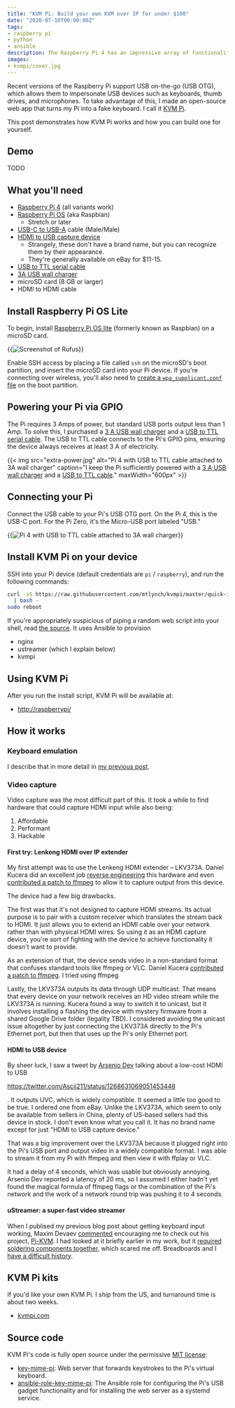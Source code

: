 ```yaml
---
title: "KVM Pi: Build your own KVM over IP for under $100"
date: "2020-07-10T00:00:00Z"
tags:
- raspberry pi
- python
- ansible
description: The Raspberry Pi 4 has an impressive array of functionality that allow it to capture video output and impersonate a keyboard, effectively making a virtual KVM.
images:
- kvmpi/cover.jpg
---
```

Recent versions of the Raspberry Pi support USB on-the-go (USB OTG), which allows them to impersonate USB devices such as keyboards, thumb drives, and microphones. To take advantage of this, I made an open-source web app that turns my Pi into a fake keyboard. I call it [KVM Pi](https://github.com/mtlynch/kvmpi.git).

This post demonstrates how KVM Pi works and how you can build one for yourself.

## Demo

TODO

## What you'll need

* [Raspberry Pi 4](https://amzn.to/3fdarLM) (all variants work)
* [Raspberry Pi OS](https://www.raspberrypi.org/downloads/raspberry-pi-os/) (aka Raspbian)
  * Stretch or later
* [USB-C to USB-A](https://www.amazon.com/AmazonBasics-Type-C-USB-Male-Cable/dp/B01GGKYN0A/) cable (Male/Male)
* [HDMI to USB capture device](https://amzn.to/2YHEvJN)
  * Strangely, these don't have a brand name, but you can recognize them by their appearance.
  * They're generally available on eBay for $11-15.
* [USB to TTL serial cable](https://amzn.to/3cVkuTT)
* [3A USB wall charger](https://amzn.to/3hal8Ax)
* microSD card (8 GB or larger)
* HDMI to HDMI cable

## Install Raspberry Pi OS Lite

To begin, install [Raspberry Pi OS lite](https://www.raspberrypi.org/downloads/raspberry-pi-os/) (formerly known as Raspbian) on a microSD card.

{{<img src="rufus-install.png" alt="Screenshot of Rufus" caption="I use [Rufus](https://rufus.ie) to write my Pi micro SD cards, but any whole disk imaging tool will work.">}}

Enable SSH access by placing a file called `ssh` on the microSD's boot partition, and insert the microSD card into your Pi device. If you're connecting over wireless, you'll also need to [create a `wpa_supplicant.conf` file](https://www.raspberrypi.org/documentation/configuration/wireless/headless.md) on the boot partition.

## Powering your Pi via GPIO

The Pi requires 3 Amps of power, but standard USB ports output less than 1 Amp. To solve this, I  purchased a [3 A USB wall charger](https://amzn.to/2YitxsN) and a [USB to TTL serial cable](https://amzn.to/2Yk1CIX). The USB to TTL cable connects to the Pi's GPIO pins, ensuring the device always receives at least 3 A of electricity.

{{< img src="extra-power.jpg" alt="Pi 4 with USB to TTL cable attached to 3A wall charger" caption="I keep the Pi sufficiently powered with a [3 A USB wall charger](https://amzn.to/2YitxsN) and a [USB to TTL cable](https://amzn.to/2Yk1CIX)." maxWidth="600px" >}}

## Connecting your Pi

Connect the USB cable to your Pi's USB OTG port. On the Pi 4, this is the USB-C port. For the Pi Zero, it's the Micro-USB port labeled "USB."

{{<img src="pi4-connection.jpg" alt="Pi 4 with USB to TTL cable attached to 3A wall charger" maxWidth="500px" caption="Connect the USB-C cable to the Pi's USB-C port, marked 'POWER IN'.">}}

## Install KVM Pi on your device

SSH into your Pi device (default credentials are `pi` / `raspberry`), and run the following commands:

```bash
curl -sS https://raw.githubusercontent.com/mtlynch/kvmpi/master/quick-install \
  | bash -
sudo reboot
```

If you're appropriately suspicious of piping a random web script into your shell, read [the source](https://github.com/mtlynch/kvmpi/blob/master/quick-install). It uses Ansible to provision

* nginx
* ustreamer (which I explain below)
* kvmpi

## Using KVM Pi

After you run the install script, KVM Pi will be available at:

* [http://raspberrypi/](http://raspberrypi/)

## How it works

### Keyboard emulation

I describe that in more detail in [my previous post](/key-mime-pi#how-it-works).

### Video capture

Video capture was the most difficult part of this. It took a while to find hardware that could capture HDMI input while also being:

1. Affordable
1. Performant
1. Hackable

#### First try: Lenkeng HDMI over IP extender

My first attempt was to use the Lenkeng HDMI extender – LKV373A. Daniel Kucera did an excellent job [reverse engineering](https://blog.danman.eu/new-version-of-lenkeng-hdmi-over-ip-extender-lkv373a/) this hardware and even [contributed a patch to ffmpeg](https://ffmpeg.org/pipermail/ffmpeg-devel/2017-May/211607.html) to allow it to capture output from this device.

The device had a few big drawbacks.

The first was that it's not designed to capture HDMI streams. Its actual purpose is to pair with a custom receiver which translates the stream back to HDMI. It just allows you to extend an HDMI cable over your network rather than with physical HDMI wires. So using it as an HDMI capture device, you're sort of fighting with the device to achieve functionality it doesn't want to provide.

As an extension of that, the device sends video in a non-standard format that confuses standard tools like ffmpeg or VLC. Daniel Kucera [contributed a patch to ffmpeg](https://ffmpeg.org/pipermail/ffmpeg-devel/2017-May/211607.html). I tried using ffmpeg

Lastly, the LKV373A outputs its data through UDP multicast. That means that every device on your network receives an HD video stream while the LKV373A is running. Kucera found a way to switch it to unicast, but it involves installing a flashing the device with mystery firmware from a shared Google Drive folder (legality TBD). I considered avoiding the unicast issue altogether by just connecting the LKV373A directly to the Pi's Ethernet port, but then that uses up the Pi's only Ethernet port.

#### HDMI to USB device

By sheer luck, I saw a tweet by [Arsenio Dev](https://twitter.com/Ascii211) talking about a low-cost HDMI to USB

https://twitter.com/Ascii211/status/1268631069051453448

. It outputs UVC, which is widely compatible. It seemed a little too good to be true. I ordered one from eBay. Unlike the LKV373A, which seem to only be available from sellers in China, plenty of US-based sellers had this device in stock. I don't even know what you call it. It has no brand name except for just "HDMI to USB capture device."

That was a big improvement over the LKV373A because it plugged right into the Pi's USB port and output video in a widely compatible format. I was able to stream it from my Pi with ffmpeg and then view it with ffplay or VLC.

It had a delay of 4 seconds, which was usable but obviously annoying. Arsenio Dev reported a latency of 20 ms, so I assumed I either hadn't yet found the magical formula of ffmpeg flags or the combination of the Pi's network and the work of a network round trip was pushing it to 4 seconds.

#### uStreamer: a super-fast video streamer

When I publised my previous blog post about getting keyboard input working, Maxim Devaev [commented](/key-mime-pi/#comment-4950940807) encouraging me to check out his project, [Pi-KVM](https://github.com/pikvm/pikvm). I had looked at it briefly earlier in my work, but it [required soldering components together](https://github.com/pikvm/pikvm#v2-diagram), which scared me off. Breadboards and I [have a difficult history](/greenpithumb/#why-make-another-raspberry-pi-gardening-bot).

## KVM Pi kits

If you'd like your own KVM Pi. I ship from the US, and turnaround time is about two weeks.

* [kvmpi.com](https://kvmpi.com)

## Source code

KVM Pi's code is fully open source under the permissive [MIT license](https://opensource.org/licenses/MIT):

* [key-mime-pi](https://github.com/mtlynch/key-mime-pi.git): Web server that forwards keystrokes to the Pi's virtual keyboard.
* [ansible-role-key-mime-pi](https://github.com/mtlynch/ansible-role-key-mime-pi): The Ansible role for configuring the Pi's USB gadget functionality and for installing the web server as a systemd service.
